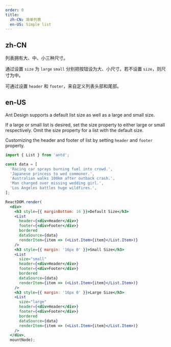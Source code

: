 ```yaml
---
order: 0
title:
  zh-CN: 简单列表
  en-US: Simple list
---
```


## zh-CN

列表拥有大、中、小三种尺寸。

通过设置 `size` 为 `large` `small` 分别把按钮设为大、小尺寸。若不设置 `size`，则尺寸为中。

可通过设置 `header` 和 `footer`，来自定义列表头部和尾部。

## en-US

Ant Design supports a default list size as well as a large and small size.

If a large or small list is desired, set the size property to either large or small respectively. Omit the size property for a list with the default size.

Customizing the header and footer of list by setting `header` and `footer` property.

````jsx
import { List } from 'antd';

const data = [
  'Racing car sprays burning fuel into crowd.',
  'Japanese princess to wed commoner.',
  'Australian walks 100km after outback crash.',
  'Man charged over missing wedding girl.',
  'Los Angeles battles huge wildfires.',
];

ReactDOM.render(
  <div>
    <h3 style={{ marginBottom: 16 }}>Default Size</h3>
    <List
      header={<div>Header</div>}
      footer={<div>Footer</div>}
      bordered
      dataSource={data}
      renderItem={item => (<List.Item>{item}</List.Item>)}
    />
    <h3 style={{ margin: '16px 0' }}>Small Size</h3>
    <List
      size="small"
      header={<div>Header</div>}
      footer={<div>Footer</div>}
      bordered
      dataSource={data}
      renderItem={item => (<List.Item>{item}</List.Item>)}
    />
    <h3 style={{ margin: '16px 0' }}>Large Size</h3>
    <List
      size="large"
      header={<div>Header</div>}
      footer={<div>Footer</div>}
      bordered
      dataSource={data}
      renderItem={item => (<List.Item>{item}</List.Item>)}
    />
  </div>,
  mountNode);
````
